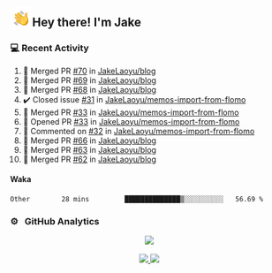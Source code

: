 <img alt="Night Coding" src="./assets/Hand%20Wave.gif" width='40' align="left"/><h2>Hey there! I'm Jake</h2>

### 💻 Recent Activity

<!--RECENT_ACTIVITY:start-->
1. 🎉 Merged PR [#70](https://github.com/JakeLaoyu/blog/pull/70) in [JakeLaoyu/blog](https://github.com/JakeLaoyu/blog)<br>
2. 🎉 Merged PR [#69](https://github.com/JakeLaoyu/blog/pull/69) in [JakeLaoyu/blog](https://github.com/JakeLaoyu/blog)<br>
3. 🎉 Merged PR [#68](https://github.com/JakeLaoyu/blog/pull/68) in [JakeLaoyu/blog](https://github.com/JakeLaoyu/blog)<br>
4. ✔️ Closed issue [#31](https://github.com/JakeLaoyu/memos-import-from-flomo/issues/31) in [JakeLaoyu/memos-import-from-flomo](https://github.com/JakeLaoyu/memos-import-from-flomo)<br>
5. 🎉 Merged PR [#33](https://github.com/JakeLaoyu/memos-import-from-flomo/pull/33) in [JakeLaoyu/memos-import-from-flomo](https://github.com/JakeLaoyu/memos-import-from-flomo)<br>
6. 💪 Opened PR [#33](https://github.com/JakeLaoyu/memos-import-from-flomo/pull/33) in [JakeLaoyu/memos-import-from-flomo](https://github.com/JakeLaoyu/memos-import-from-flomo)<br>
7. 💬 Commented on [#32](https://github.com/JakeLaoyu/memos-import-from-flomo/issues/32#issuecomment-2525267850) in [JakeLaoyu/memos-import-from-flomo](https://github.com/JakeLaoyu/memos-import-from-flomo)<br>
8. 🎉 Merged PR [#66](https://github.com/JakeLaoyu/blog/pull/66) in [JakeLaoyu/blog](https://github.com/JakeLaoyu/blog)<br>
9. 🎉 Merged PR [#63](https://github.com/JakeLaoyu/blog/pull/63) in [JakeLaoyu/blog](https://github.com/JakeLaoyu/blog)<br>
10. 🎉 Merged PR [#62](https://github.com/JakeLaoyu/blog/pull/62) in [JakeLaoyu/blog](https://github.com/JakeLaoyu/blog)<br>
<!--RECENT_ACTIVITY:end-->

#### Waka

<!--START_SECTION:waka-->

```text
Other        28 mins         ██████████████▒░░░░░░░░░░   56.69 %
```

<!--END_SECTION:waka-->

### ⚙️ &nbsp; GitHub Analytics

<p align="center">
  <img src="http://github-profile-summary-cards.vercel.app/api/cards/profile-details?username=JakeLaoyu&theme=2077" />
</p>


<p align="center">
<a href="https://github.com/JakeLaoyu">
  <img height="180em" src="https://github-readme-stats-eight-theta.vercel.app/api?username=jakelaoyu&show_icons=true&theme=algolia&include_all_commits=true&count_private=true"/>
  <img height="180em" src="https://github-readme-stats-eight-theta.vercel.app/api/top-langs/?username=jakelaoyu&layout=compact&langs_count=8&theme=algolia&hide=html&count_private=true"/>
</a>
</p>

<!-- ### 🤝🏻 &nbsp; Connect with Me

<p align="center">
<a href="https://i.jakeyu.top"><img src="https://img.shields.io/badge/-i.jakeyu.top-3423A6?style=flat&logo=Google-Chrome&logoColor=white"/></a>
<a href="mailto:jake.laoyu@gmail.com"><img src="https://img.shields.io/badge/-jake.laoyu@gmail.com-D14836?style=flat&logo=Gmail&logoColor=white"/></a>
</p> -->
